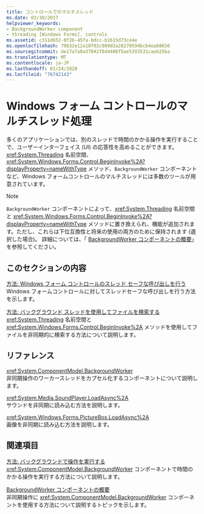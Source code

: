 ```yaml
---
title: コントロールでのマルチスレッド
ms.date: 03/30/2017
helpviewer_keywords:
- BackgroundWorker component
- threading [Windows Forms], controls
ms.assetid: c311d652-0f26-45fa-bdcc-b1615d73ce4e
ms.openlocfilehash: 79832e12a10f02c909d2a28270594bcb4ea68656
ms.sourcegitcommit: de17a7a0a37042f0d4406f5ae5393531caeb25ba
ms.translationtype: MT
ms.contentlocale: ja-JP
ms.lasthandoff: 01/24/2020
ms.locfileid: "76742143"
---
```

# <a name="multithreading-in-windows-forms-controls"></a>Windows フォーム コントロールのマルチスレッド処理
多くのアプリケーションでは、別のスレッドで時間のかかる操作を実行することで、ユーザーインターフェイス (UI) の応答性を高めることができます。 <xref:System.Threading> 名前空間、<xref:System.Windows.Forms.Control.BeginInvoke%2A?displayProperty=nameWithType> メソッド、`BackgroundWorker` コンポーネントなど、Windows フォームコントロールのマルチスレッドには多数のツールが用意されています。  
  
> [!NOTE]
> `BackgroundWorker` コンポーネントによって、<xref:System.Threading> 名前空間と <xref:System.Windows.Forms.Control.BeginInvoke%2A?displayProperty=nameWithType> メソッドに置き換えられ、機能が追加されます。ただし、これらは下位互換性と将来の使用の両方のために保持されます (選択した場合)。 詳細については、「 [BackgroundWorker コンポーネントの概要](backgroundworker-component-overview.md)」を参照してください。  
  
## <a name="in-this-section"></a>このセクションの内容  
 [方法: Windows フォーム コントロールのスレッド セーフな呼び出しを行う](how-to-make-thread-safe-calls-to-windows-forms-controls.md)  
 Windows フォームコントロールに対してスレッドセーフな呼び出しを行う方法を示します。  
  
 [方法: バックグラウンド スレッドを使用してファイルを検索する](how-to-use-a-background-thread-to-search-for-files.md)  
 <xref:System.Threading> 名前空間と <xref:System.Windows.Forms.Control.BeginInvoke%2A> メソッドを使用してファイルを非同期的に検索する方法について説明します。  
  
## <a name="reference"></a>リファレンス  
 <xref:System.ComponentModel.BackgroundWorker>  
 非同期操作のワーカースレッドをカプセル化するコンポーネントについて説明します。  
  
 <xref:System.Media.SoundPlayer.LoadAsync%2A>  
 サウンドを非同期に読み込む方法を説明します。  
  
 <xref:System.Windows.Forms.PictureBox.LoadAsync%2A>  
 画像を非同期に読み込む方法を説明します。  
  
## <a name="related-sections"></a>関連項目  
 [方法: バックグラウンドで操作を実行する](how-to-run-an-operation-in-the-background.md)  
 <xref:System.ComponentModel.BackgroundWorker> コンポーネントで時間のかかる操作を実行する方法について説明します。  
  
 [BackgroundWorker コンポーネントの概要](backgroundworker-component-overview.md)  
 非同期操作に <xref:System.ComponentModel.BackgroundWorker> コンポーネントを使用する方法について説明するトピックを示します。
